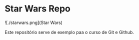 # Star Wars Repo

![./starwars.png](Star Wars)

Este repositório serve de exemplo paa o curso de Git e Github.
